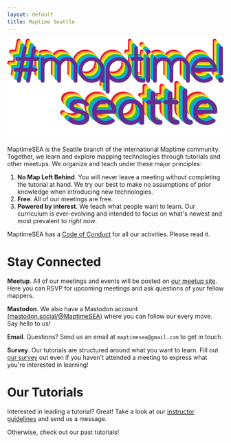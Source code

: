 ```yaml
---
layout: default
title: Maptime Seattle
---
```


![MaptimeSEA logo](/img/maptime_seattle_logo.png)

MaptimeSEA is the Seattle branch of the international Maptime community. Together, we learn and explore mapping technologies through tutorials and other meetups. We organize and teach under these major principles:

1. **No Map Left Behind**. You will never leave a meeting without completing the tutorial at hand. We try our best to make no assumptions of prior knowledge when introducing new technologies.
1. **Free**. All of our meetings are free.
1. **Powered by interest**. We teach what people want to learn. Our curriculum is ever-evolving and intended to focus on what's newest and most prevalent to *right now*.

MaptimeSEA has a [Code of Conduct](/conduct/) for all our activities.  Please read it.

# Stay Connected

**Meetup**. All of our meetings and events will be posted on [our meetup site](http://meetup.com/maptimeSEA). Here you can RSVP for upcoming meetings and ask questions of your fellow mappers.

**Mastodon**. We also have a Mastodon account [(mastodon.social/@MaptimeSEA)](https://mastodon.social/@MaptimeSEA) where you can follow our every move. Say hello to us!

**Email**. Questions? Send us an email at `maptimesea@gmail.com` to get in touch.

**Survey**. Our tutorials are structured around what you want to learn. Fill out [our survey](https://docs.google.com/forms/d/e/1FAIpQLSchKhJWcBP1Kp4_lYIyjol1ZCcjeYL0pWVgdysQ2VNF8f9b4g/viewform) out even if you haven't attended a meeting to express what you're interested in learning!

# Our Tutorials

Interested in leading a tutorial? Great! Take a look at our [instructor guidelines](/guidelines) and send us a message.

Otherwise, check out our past tutorials!

